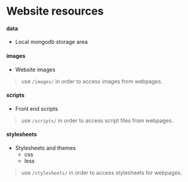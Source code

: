 # Website resources

#### data

 - Local mongodb storage area
 
#### images
 
 - Website images

> use `/images/` in order to access images from webpages.

#### scripts

 - Front end scripts

> use `/scripts/` in order to access script files from webpages.

#### stylesheets

 - Stylesheets and themes
    - css
	- less

> use `/stylesheets/` in order to access stylesheets for webpages.